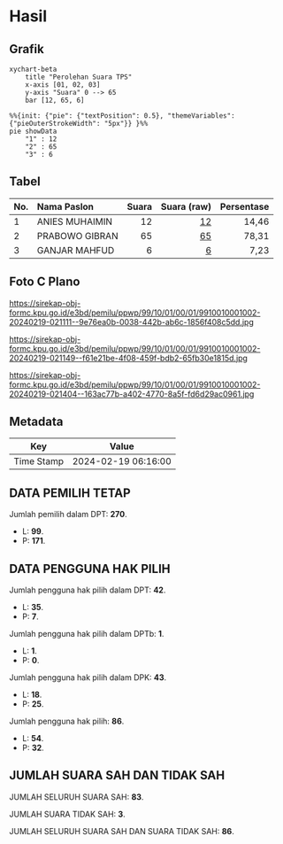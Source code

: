 # Hasil

## Grafik

```mermaid
xychart-beta
    title "Perolehan Suara TPS"
    x-axis [01, 02, 03]
    y-axis "Suara" 0 --> 65
    bar [12, 65, 6]
```

```mermaid
%%{init: {"pie": {"textPosition": 0.5}, "themeVariables": {"pieOuterStrokeWidth": "5px"}} }%%
pie showData
    "1" : 12
    "2" : 65
    "3" : 6
```

## Tabel

| No. | Nama Paslon    | Suara | Suara (raw) | Persentase |
|:--- |:-------------- | -----:| -----------:| ----------:|
| 1   | ANIES MUHAIMIN | 12    | [12][p-1]   | 14,46      |
| 2   | PRABOWO GIBRAN | 65    | [65][p-2]   | 78,31      |
| 3   | GANJAR MAHFUD  | 6     | [6][p-3]    | 7,23       |


[p-1]: https://github.com/gigit-pemilu/pemilu-2024-99-luar-negeri/blob/main/pilpres/hitung-suara/sub/99-luar-negeri/sub/10-baghdad-irak/sub/01-baghdad-irak/sub/0001-baghdad-irak/sub/002-ksk-001/sub/paslon-1.txt
[p-2]: https://github.com/gigit-pemilu/pemilu-2024-99-luar-negeri/blob/main/pilpres/hitung-suara/sub/99-luar-negeri/sub/10-baghdad-irak/sub/01-baghdad-irak/sub/0001-baghdad-irak/sub/002-ksk-001/sub/paslon-2.txt
[p-3]: https://github.com/gigit-pemilu/pemilu-2024-99-luar-negeri/blob/main/pilpres/hitung-suara/sub/99-luar-negeri/sub/10-baghdad-irak/sub/01-baghdad-irak/sub/0001-baghdad-irak/sub/002-ksk-001/sub/paslon-3.txt

## Foto C Plano

https://sirekap-obj-formc.kpu.go.id/e3bd/pemilu/ppwp/99/10/01/00/01/9910010001002-20240219-021111--9e76ea0b-0038-442b-ab6c-1856f408c5dd.jpg

https://sirekap-obj-formc.kpu.go.id/e3bd/pemilu/ppwp/99/10/01/00/01/9910010001002-20240219-021149--f61e21be-4f08-459f-bdb2-65fb30e1815d.jpg

https://sirekap-obj-formc.kpu.go.id/e3bd/pemilu/ppwp/99/10/01/00/01/9910010001002-20240219-021404--163ac77b-a402-4770-8a5f-fd6d29ac0961.jpg


## Metadata

| Key        | Value               |
| ---------- | ------------------- |
| Time Stamp | 2024-02-19 06:16:00 |


## DATA PEMILIH TETAP

Jumlah pemilih dalam DPT: **270**.
 * L: **99**.
 * P: **171**.

## DATA PENGGUNA HAK PILIH

Jumlah pengguna hak pilih dalam DPT: **42**.
 * L: **35**.
 * P: **7**.

Jumlah pengguna hak pilih dalam DPTb: **1**.
 * L: **1**.
 * P: **0**.

Jumlah pengguna hak pilih dalam DPK: **43**.
 * L: **18**.
 * P: **25**.

Jumlah pengguna hak pilih: **86**.
 * L: **54**.
 * P: **32**.

## JUMLAH SUARA SAH DAN TIDAK SAH

JUMLAH SELURUH SUARA SAH: **83**.

JUMLAH SUARA TIDAK SAH: **3**.

JUMLAH SELURUH SUARA SAH DAN SUARA TIDAK SAH: **86**.


